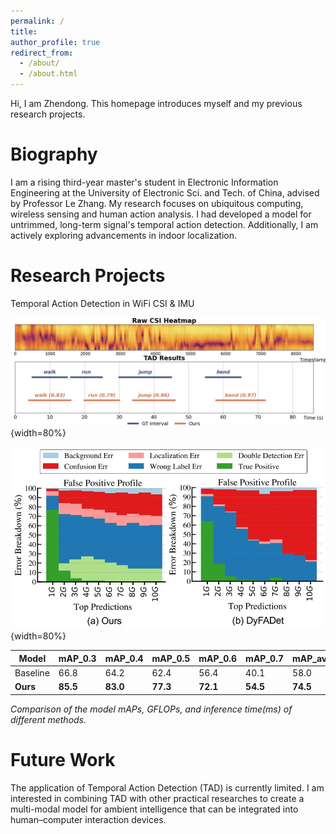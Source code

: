 ```yaml
---
permalink: /
title: 
author_profile: true
redirect_from: 
  - /about/
  - /about.html
---
```


Hi, I am Zhendong. This homepage introduces myself and my previous research projects. 

Biography
======
I am a rising third-year master's student in Electronic Information Engineering at the University of Electronic Sci. and Tech. of China, advised by Professor Le Zhang. My research focuses on ubiquitous computing, wireless sensing and human action analysis. I had developed a model for untrimmed, long-term signal's temporal action detection. Additionally, I am actively exploring advancements in indoor localization. 

Research Projects
======
Temporal Action Detection in WiFi CSI & IMU

![TAD model outputs](/images/tad.jpg){width=80%}

![Error Analysis](/images/error.jpg){width=80%}

| Model    | mAP_0.3 | mAP_0.4 | mAP_0.5 | mAP_0.6 | mAP_0.7 | **mAP_avg** | GFlops | Time/ms |
|----------|---------|---------|---------|---------|---------|-------------|--------|---------|
| Baseline | 66.8    | 64.2    | 62.4    | 56.4    | 40.1    | 58.0        | 304.0  | 106.0   |
| **Ours** | **85.5**| **83.0**| **77.3**| **72.1**| **54.5**| **74.5**    | **44.1**| **61.8**    |

*Comparison of the model mAPs, GFLOPs, and inference time(ms) of different methods.*


Future Work
======

The application of Temporal Action Detection (TAD) is currently limited. I am interested in combining TAD with other practical researches to create a multi-modal model for ambient intelligence that can be integrated into human–computer interaction devices.
